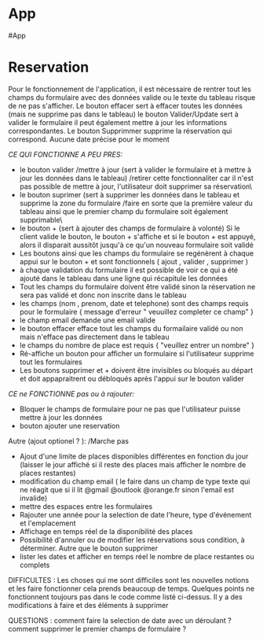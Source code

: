 ﻿# App
#App
# Reservation
Pour le fonctionnement de l'application, il est nécessaire de rentrer tout les champs du formulaire avec des données valide ou le texte du tableau risque de ne pas s'afficher. Le bouton effacer sert à effacer toutes les données (mais ne supprime pas dans le tableau) le bouton Valider/Update sert à valider le formulaire il peut également mettre à jour les informations correspondantes. Le bouton Supprimmer supprime la réservation qui correspond. Aucune date précise pour le moment

_CE QUI FONCTIONNE A PEU PRES:_
 
- le bouton valider /mettre à jour (sert à valider le formulaire et à mettre à jour les données dans le tableau) /retirer cette fonctionnaliter car il n'est pas possible de mettre à jour, l'utilisateur doit supprimer sa réservation\
- le bouton suprimer (sert à supprimer les données dans le tableau et supprime la zone du formulaire /faire en sorte que la première valeur du tableau ainsi que le premier champ du formulaire soit également supprimable\
- le bouton + (sert à ajouter des champs de formulaire à volonté) Si le client valide le bouton, le bouton + s'affiche et si le bouton + est appuyé, alors il  disparait aussitôt jusqu'à ce qu'un nouveau formulaire soit validé
- Les boutons ainsi que les champs du formulaire se regénèrent à chaque appui sur le bouton + et sont fonctionnels ( ajout , valider , supprimer )
- à chaque validation du formulaire il est possible de voir ce qui a été ajouté dans le tableau dans une ligne qui récapitule les données
- Tout les champs du formulaire doivent être validé sinon la réservation ne sera pas validé et donc non inscrite dans le tableau
- les champs (nom , prenom, date et telephone) sont des champs requis pour le formulaire { message d'erreur " veuuillez completer ce champ" }
- le champ email demande une email valide
- le bouton effacer efface tout les champs du formailaire validé ou non mais n'efface pas directement dans le tableau
- le champs du nombre de place est requis { "veuillez entrer un nombre" }
- Ré-affiche un bouton pour afficher un formulaire si l'utilisateur supprime tout les formulaires
- Les boutons supprimer et + doivent être invisibles ou bloqués au départ et doit appapraitrent ou débloqués après l'appui sur le bouton valider

_CE ne FONCTIONNE pas ou à rajouter:_
- Bloquer le champs de formulaire pour ne pas que l'utilisateur puisse mettre à jour les données
- bouton ajouter une reservation

Autre (ajout optionel ? ): /Marche pas
- Ajout d'une limite de places disponibles différentes en fonction du jour (laisser le jour affiché si il reste des places mais afficher le nombre de places restantes)
- modification du champ email ( le faire dans un champ de type texte qui ne réagit que si il lit @gmail @outlook @orange.fr sinon l'email est invalide)
- mettre des espaces entre les formulaires
- Rajouter une année pour la selection de date l'heure, type d'événement et l'emplacement
- Affichage en temps réel de la disponibilité des places
- Possibilité d'annuler ou de modifier les réservations sous condition, à déterminer. Autre que le bouton supprimer
- lister les dates et afficher en temps réel le nombre de place restantes ou complets

DIFFICULTES :
Les choses qui me sont difficiles sont les nouvelles notions et les faire fonctionner cela prends beaucoup de temps. Quelques points ne fonctionnent toujours pas dans le code comme listé ci-dessus. Il y a des modifications à faire et des éléments à supprimer

QUESTIONS : 
comment faire la selection de date avec un déroulant ?
comment supprimer le premier champs de formulaire ?

